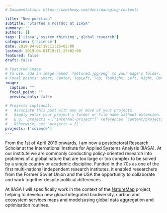 ```yaml
---
# Documentation: https://wowchemy.com/docs/managing-content/

title: "New position"
subtitle: "Started a Postdoc at IIASA"
summary: ""
authors: []
tags: ['iiasa','system thinking','global research']
categories: ['science']
date: 2019-04-01T19:11:25+02:00
lastmod: 2019-04-01T19:11:25+02:00
featured: false
draft: false

# Featured image
# To use, add an image named `featured.jpg/png` to your page's folder.
# Focal points: Smart, Center, TopLeft, Top, TopRight, Left, Right, BottomLeft, Bottom, BottomRight.
image:
  caption: ""
  focal_point: ""
  preview_only: false

# Projects (optional).
#   Associate this post with one or more of your projects.
#   Simply enter your project's folder or file name without extension.
#   E.g. `projects = ["internal-project"]` references `content/project/deep-learning/index.md`.
#   Otherwise, set `projects = []`.
projects: ['science']
---
```


From the 1st of April 2019 onwards, I am now a postdoctoral Research Scholar at the International Institute for Applied Systems Analysis (IIASA). At our institute we are commonly conducting policy-oriented research into problems of a global nature that are too large or too complex to be solved by a single country or academic discipline. Funded in the 70s as one of the first multi-national independent research institutes, it enabled researchers from the Former Soviet Union and the USA the opportunity to collaborate and work together despite political differences.

At IIASA I will specifically work in the context of the [NatureMap](naturemap.earth/) project, helping to develop new global integrated biodiversity, carbon and ecosystem services maps and modelsusing global data aggregation and optimisation routines.
